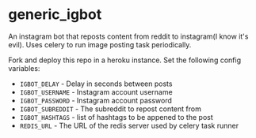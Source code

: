 # generic_igbot

An instagram bot that reposts content from reddit to instagram(I know it's evil). Uses celery to run image posting task periodically. 

Fork and deploy this repo in a heroku instance. Set the following config variables:

* `IGBOT_DELAY` - Delay in seconds between posts
* `IGBOT_USERNAME` - Instagram account username
* `IGBOT_PASSWORD` - Instagram account password
* `IGBOT_SUBREDDIT` - The subreddit to repost content from
* `IGBOT_HASHTAGS` - list of hashtags to be appened to the post
* `REDIS_URL` - The URL of the redis server used by celery task runner
